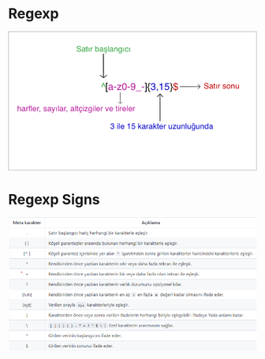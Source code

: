 <h1> Regexp </h1>
<div>
<p align="center">
  <img src="https://github.com/aoztepe7/regexp-exp/blob/main/regexp-tr.png?raw=true" alt="Regular expression">
</p>
</div>

<h1> Regexp Signs </h1>
<div>
  <p align="center">
  <img src="https://github.com/aoztepe7/regexp-exp/blob/main/regexp-sign.png?raw=true" alt="Regular expression">
</p>
</div>
